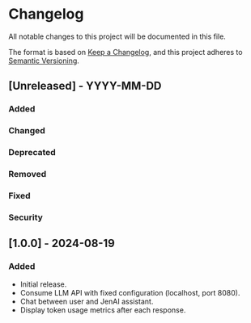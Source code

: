 # Changelog

All notable changes to this project will be documented in this file.

The format is based on [Keep a Changelog](https://keepachangelog.com/en/1.1.0/),
and this project adheres to [Semantic Versioning](https://semver.org/spec/v2.0.0.html).

## [Unreleased] - YYYY-MM-DD

### Added

### Changed

### Deprecated

### Removed

### Fixed

### Security


## [1.0.0] - 2024-08-19

### Added

- Initial release.
- Consume LLM API with fixed configuration (localhost, port 8080).
- Chat between user and JenAI assistant.
- Display token usage metrics after each response.

